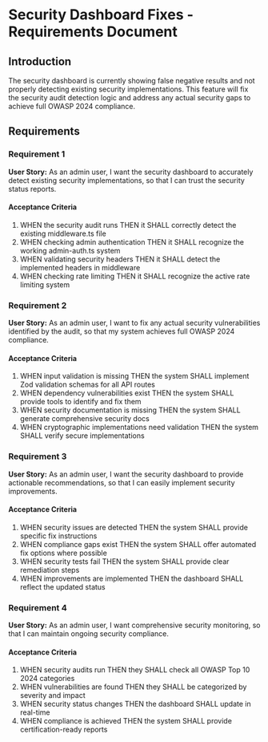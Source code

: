 # Security Dashboard Fixes - Requirements Document

## Introduction

The security dashboard is currently showing false negative results and not properly detecting existing security implementations. This feature will fix the security audit detection logic and address any actual security gaps to achieve full OWASP 2024 compliance.

## Requirements

### Requirement 1

**User Story:** As an admin user, I want the security dashboard to accurately detect existing security implementations, so that I can trust the security status reports.

#### Acceptance Criteria

1. WHEN the security audit runs THEN it SHALL correctly detect the existing middleware.ts file
2. WHEN checking admin authentication THEN it SHALL recognize the working admin-auth.ts system
3. WHEN validating security headers THEN it SHALL detect the implemented headers in middleware
4. WHEN checking rate limiting THEN it SHALL recognize the active rate limiting system

### Requirement 2

**User Story:** As an admin user, I want to fix any actual security vulnerabilities identified by the audit, so that my system achieves full OWASP 2024 compliance.

#### Acceptance Criteria

1. WHEN input validation is missing THEN the system SHALL implement Zod validation schemas for all API routes
2. WHEN dependency vulnerabilities exist THEN the system SHALL provide tools to identify and fix them
3. WHEN security documentation is missing THEN the system SHALL generate comprehensive security docs
4. WHEN cryptographic implementations need validation THEN the system SHALL verify secure implementations

### Requirement 3

**User Story:** As an admin user, I want the security dashboard to provide actionable recommendations, so that I can easily implement security improvements.

#### Acceptance Criteria

1. WHEN security issues are detected THEN the system SHALL provide specific fix instructions
2. WHEN compliance gaps exist THEN the system SHALL offer automated fix options where possible
3. WHEN security tests fail THEN the system SHALL provide clear remediation steps
4. WHEN improvements are implemented THEN the dashboard SHALL reflect the updated status

### Requirement 4

**User Story:** As an admin user, I want comprehensive security monitoring, so that I can maintain ongoing security compliance.

#### Acceptance Criteria

1. WHEN security audits run THEN they SHALL check all OWASP Top 10 2024 categories
2. WHEN vulnerabilities are found THEN they SHALL be categorized by severity and impact
3. WHEN security status changes THEN the dashboard SHALL update in real-time
4. WHEN compliance is achieved THEN the system SHALL provide certification-ready reports